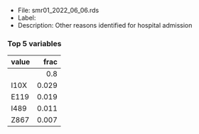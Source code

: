

* File: smr01_2022_06_06.rds
* Label: 
* Description: Other reasons identified for hospital admission

### Top 5 variables
| value   |   frac |
|:--------|-------:|
|         |  0.8   |
| I10X    |  0.029 |
| E119    |  0.019 |
| I489    |  0.011 |
| Z867    |  0.007 |
        